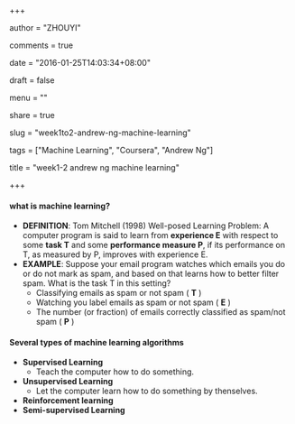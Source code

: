 +++

author = "ZHOUYI"

comments = true

date = "2016-01-25T14:03:34+08:00"

draft = false

menu = ""

share = true

slug = "week1to2-andrew-ng-machine-learning"

tags = ["Machine Learning", "Coursera", "Andrew Ng"]

title = "week1-2 andrew ng machine learning"

+++

#### what is machine learning?

* **DEFINITION**: Tom Mitchell (1998) Well-posed Learning Problem: A computer program is said to learn from **experience E** with respect to some **task T** and some **performance measure P**, if its performance on T, as measured by P, improves with experience E.
* **EXAMPLE**: Suppose your email program watches which emails you do or do not mark as spam, and based on that learns how to better filter spam. What is the task T in this setting?
  * Classifying emails as spam or not spam ( **T** )
  * Watching you label emails as spam or not spam ( **E** )
  * The number (or fraction) of emails correctly classified as spam/not spam ( **P** )



#### Several types of machine learning algorithms

> 

* **Supervised Learning**
  * Teach the computer how to do something.
* **Unsupervised Learning**
  * Let the computer learn how to do something by thenselves.
* **Reinforcement learning**
* **Semi-supervised Learning**